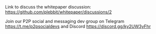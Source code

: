 Link to discuss the whitepaper discussion: https://github.com/plebbit/whitepaper/discussions/2

Join our P2P social and messaging dev group on Telegram https://t.me/p2psocialdevs and Discord https://discord.gg/ky2UW3yFhr
